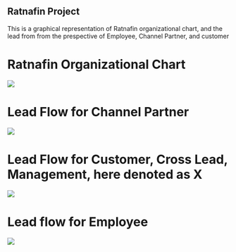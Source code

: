 ## Ratnafin Project

This is a graphical representation of Ratnafin organizational chart, and the lead from from the prespective of Employee, Channel Partner, and customer

# Ratnafin Organizational Chart

[![](https://mermaid.ink/img/eyJjb2RlIjoiZ3JhcGggVERcbiAgICBBW01hbmFnZW1lbnRdIC0tPnxDb2xsZWN0aW9uIG9mIExvY2F0aW9ucyBtYWtlc3xCXG4gICAgQltCcmFuY2hlc10gLS0-fGhhcyBtYW55fENcbiAgICBDW1ZlcnRpY2FsIEhlYWRzXSAgXG4gICAgQyAtLT58aGFzIG1hbnl8IEUoQkRNKSBcbiAgICBDIC0tPnxoYXMgbWFueXwgRihDcmVkaXQgSGVhZClcbiAgICBFIC0tPnxoYXMgbWFueXwgRyhCREUpXG4gICAgRiAtLT58aGFzIG1hbnl8IEgoQ3JlZGl0IEFzc29jaWF0ZSlcbiAgICAiLCJtZXJtYWlkIjp7InRoZW1lIjoiZGVmYXVsdCJ9LCJ1cGRhdGVFZGl0b3IiOmZhbHNlfQ)](https://mermaid-js.github.io/mermaid-live-editor/#/edit/eyJjb2RlIjoiZ3JhcGggVERcbiAgICBBW01hbmFnZW1lbnRdIC0tPnxDb2xsZWN0aW9uIG9mIExvY2F0aW9ucyBtYWtlc3xCXG4gICAgQltCcmFuY2hlc10gLS0-fGhhcyBtYW55fENcbiAgICBDW1ZlcnRpY2FsIEhlYWRzXSAgXG4gICAgQyAtLT58aGFzIG1hbnl8IEUoQkRNKSBcbiAgICBDIC0tPnxoYXMgbWFueXwgRihDcmVkaXQgSGVhZClcbiAgICBFIC0tPnxoYXMgbWFueXwgRyhCREUpXG4gICAgRiAtLT58aGFzIG1hbnl8IEgoQ3JlZGl0IEFzc29jaWF0ZSlcbiAgICAiLCJtZXJtYWlkIjp7InRoZW1lIjoiZGVmYXVsdCJ9LCJ1cGRhdGVFZGl0b3IiOmZhbHNlfQ)

# Lead Flow for Channel Partner

[![](https://mermaid.ink/img/eyJjb2RlIjoic2VxdWVuY2VEaWFncmFtXG5QYXJ0aWNpcGFudCBQYXJ0bmVyIFxuUGFydGljaXBhbnQgQkRFIFxuUGFydGljaXBhbnQgQkRNXG5QYXJ0aWNpcGFudCBWSCBcblBhcnRpY2lwYW50IENyZWRpdEhlYWRcblBhcnRpY2lwYW50IENyZWRpdEFzc29pY2F0ZVxuXG5QYXJ0bmVyIC0-PiBCREUgOiBMZWFkIG9mIHBhcnRuZXIgdW5kZXIgQkRFXG5CREUgLS0-PiBCRE0gOiBBdXRvIGFzc2lnbmVkIFxuQkRNIC0tPj4gVkggOiBBdXRvIGFzc2lnbmVkXG5WSCAtLT4-IENyZWRpdEhlYWQ6IEFzc2lnbnMgdG8gY3JlZGl0IGhlYWQgXG5DcmVkaXRIZWFkIC0tPj4gQ3JlZGl0QXNzb2ljYXRlIDogYXNzaWdubWVudCBPcHRpb25hbFxuXG5QYXJ0bmVyIC0-PiBCRE0gOiBMZWFkIG9mIHBhcnRuZXIgdW5kZXIgQkRNXG5CRE0gLS0-PiBCREUgOiBhc3NpZ25tZW50IE9wdGlvbmFsXG5CRE0gLS0-PiBWSCA6IEF1dG8gYXNzaWduZWRcblZIIC0tPj4gQ3JlZGl0SGVhZDogQXNzaWducyB0byBjcmVkaXQgaGVhZCBcbkNyZWRpdEhlYWQgLS0-PiBDcmVkaXRBc3NvaWNhdGUgOiBhc3NpZ25tZW50IE9wdGlvbmFsXG5cblBhcnRuZXIgLT4-IFZIIDogTGVhZCBvZiBwYXJ0bmVyIHVuZGVyIFJhYXRuYWZpblxuVkggLS0-PiBCRE0gOiBhc3NpZ25zXG5CRE0gLS0-PiBCREUgOiBjYW4gYXNzaWduXG5WSCAtLT4-IENyZWRpdEhlYWQ6IEFzc2lnbnMgdG8gY3JlZGl0IGhlYWQgXG5DcmVkaXRIZWFkIC0tPj4gQ3JlZGl0QXNzb2ljYXRlIDogYXNzaWdubWVudCBPcHRpb25hbFxuXG5cbiIsIm1lcm1haWQiOnsidGhlbWUiOiJkZWZhdWx0In0sInVwZGF0ZUVkaXRvciI6ZmFsc2V9)](https://mermaid-js.github.io/mermaid-live-editor/#/edit/eyJjb2RlIjoic2VxdWVuY2VEaWFncmFtXG5QYXJ0aWNpcGFudCBQYXJ0bmVyIFxuUGFydGljaXBhbnQgQkRFIFxuUGFydGljaXBhbnQgQkRNXG5QYXJ0aWNpcGFudCBWSCBcblBhcnRpY2lwYW50IENyZWRpdEhlYWRcblBhcnRpY2lwYW50IENyZWRpdEFzc29pY2F0ZVxuXG5QYXJ0bmVyIC0-PiBCREUgOiBMZWFkIG9mIHBhcnRuZXIgdW5kZXIgQkRFXG5CREUgLS0-PiBCRE0gOiBBdXRvIGFzc2lnbmVkIFxuQkRNIC0tPj4gVkggOiBBdXRvIGFzc2lnbmVkXG5WSCAtLT4-IENyZWRpdEhlYWQ6IEFzc2lnbnMgdG8gY3JlZGl0IGhlYWQgXG5DcmVkaXRIZWFkIC0tPj4gQ3JlZGl0QXNzb2ljYXRlIDogYXNzaWdubWVudCBPcHRpb25hbFxuXG5QYXJ0bmVyIC0-PiBCRE0gOiBMZWFkIG9mIHBhcnRuZXIgdW5kZXIgQkRNXG5CRE0gLS0-PiBCREUgOiBhc3NpZ25tZW50IE9wdGlvbmFsXG5CRE0gLS0-PiBWSCA6IEF1dG8gYXNzaWduZWRcblZIIC0tPj4gQ3JlZGl0SGVhZDogQXNzaWducyB0byBjcmVkaXQgaGVhZCBcbkNyZWRpdEhlYWQgLS0-PiBDcmVkaXRBc3NvaWNhdGUgOiBhc3NpZ25tZW50IE9wdGlvbmFsXG5cblBhcnRuZXIgLT4-IFZIIDogTGVhZCBvZiBwYXJ0bmVyIHVuZGVyIFJhYXRuYWZpblxuVkggLS0-PiBCRE0gOiBhc3NpZ25zXG5CRE0gLS0-PiBCREUgOiBjYW4gYXNzaWduXG5WSCAtLT4-IENyZWRpdEhlYWQ6IEFzc2lnbnMgdG8gY3JlZGl0IGhlYWQgXG5DcmVkaXRIZWFkIC0tPj4gQ3JlZGl0QXNzb2ljYXRlIDogYXNzaWdubWVudCBPcHRpb25hbFxuXG5cbiIsIm1lcm1haWQiOnsidGhlbWUiOiJkZWZhdWx0In0sInVwZGF0ZUVkaXRvciI6ZmFsc2V9)

# Lead Flow for Customer, Cross Lead, Management, here denoted as X

[![](https://mermaid.ink/img/eyJjb2RlIjoic2VxdWVuY2VEaWFncmFtXG5QYXJ0aWNpcGFudCBYXG5QYXJ0aWNpcGFudCBCREVcblBhcnRpY2lwYW50IEJETVxuUGFydGljaXBhbnQgVkhcblBhcnRpY2lwYW50IENyZWRpdEhlYWRcblBhcnRpY2lwYW50IENyZWRpdEFzc29pY2F0ZVxuXG5YIC0-PiBWSCA6IExlYWQgb2YgcmVhY2hlcyB0byBSYWF0bmFmaW5cblZIIC0tPj4gQkRNIDogYXNzaWduc1xuQkRNIC0tPj4gQkRFIDogY2FuIGFzc2lnblxuVkggLS0-PiBDcmVkaXRIZWFkOiBBc3NpZ25zIHRvIGNyZWRpdCBoZWFkXG5DcmVkaXRIZWFkIC0tPj4gQ3JlZGl0QXNzb2ljYXRlIDogYXNzaWdubWVudCBPcHRpb25hbCIsIm1lcm1haWQiOnsidGhlbWUiOiJkZWZhdWx0In0sInVwZGF0ZUVkaXRvciI6ZmFsc2V9)](https://mermaid-js.github.io/mermaid-live-editor/#/edit/eyJjb2RlIjoic2VxdWVuY2VEaWFncmFtXG5QYXJ0aWNpcGFudCBYXG5QYXJ0aWNpcGFudCBCREVcblBhcnRpY2lwYW50IEJETVxuUGFydGljaXBhbnQgVkhcblBhcnRpY2lwYW50IENyZWRpdEhlYWRcblBhcnRpY2lwYW50IENyZWRpdEFzc29pY2F0ZVxuXG5YIC0-PiBWSCA6IExlYWQgb2YgcmVhY2hlcyB0byBSYWF0bmFmaW5cblZIIC0tPj4gQkRNIDogYXNzaWduc1xuQkRNIC0tPj4gQkRFIDogY2FuIGFzc2lnblxuVkggLS0-PiBDcmVkaXRIZWFkOiBBc3NpZ25zIHRvIGNyZWRpdCBoZWFkXG5DcmVkaXRIZWFkIC0tPj4gQ3JlZGl0QXNzb2ljYXRlIDogYXNzaWdubWVudCBPcHRpb25hbCIsIm1lcm1haWQiOnsidGhlbWUiOiJkZWZhdWx0In0sInVwZGF0ZUVkaXRvciI6ZmFsc2V9)

# Lead flow for Employee

[![](https://mermaid.ink/img/eyJjb2RlIjoic2VxdWVuY2VEaWFncmFtXG5QYXJ0aWNpcGFudCBFbXBsb3llZVxuUGFydGljaXBhbnQgQkRFXG5QYXJ0aWNpcGFudCBCRE1cblBhcnRpY2lwYW50IFZIXG5QYXJ0aWNpcGFudCBDcmVkaXRIZWFkXG5QYXJ0aWNpcGFudCBDcmVkaXRBc3NvaWNhdGVcblxuRW1wbG95ZWUgLT4-IEJERSA6IElmIEVtcGxveWVlIGlzIEJERVxuQkRFIC0tPj4gQkRNIDogQXV0byBhc3NpZ25lZFxuQkRNIC0tPj4gVkggOiBBdXRvIGFzc2lnbmVkXG5WSCAtLT4-IENyZWRpdEhlYWQ6IEFzc2lnbnMgdG8gY3JlZGl0IGhlYWRcbkNyZWRpdEhlYWQgLS0-PiBDcmVkaXRBc3NvaWNhdGUgOiBhc3NpZ25tZW50IE9wdGlvbmFsXG5cbkVtcGxveWVlIC0-PiBCRE0gOiBJZiBFbXBseWVlIGlzIEJETVxuQkRNIC0tPj4gQkRFIDogYXNzaWdubWVudCBPcHRpb25hbFxuQkRNIC0tPj4gVkggOiBBdXRvIGFzc2lnbmVkXG5WSCAtLT4-IENyZWRpdEhlYWQ6IEFzc2lnbnMgdG8gY3JlZGl0IGhlYWRcbkNyZWRpdEhlYWQgLS0-PiBDcmVkaXRBc3NvaWNhdGUgOiBhc3NpZ25tZW50IE9wdGlvbmFsXG5cbkVtcGxveWVlIC0-PiBWSCA6IElmIEVtcGxveWVlIGlzIFZIIG9yIGNyb3NzXG5WSCAtLT4-IEJETSA6IGFzc2lnbnNcbkJETSAtLT4-IEJERSA6IGNhbiBhc3NpZ25cblZIIC0tPj4gQ3JlZGl0SGVhZDogQXNzaWducyB0byBjcmVkaXQgaGVhZFxuQ3JlZGl0SGVhZCAtLT4-IENyZWRpdEFzc29pY2F0ZSA6IGFzc2lnbm1lbnQgT3B0aW9uYWwiLCJtZXJtYWlkIjp7InRoZW1lIjoiZGVmYXVsdCJ9LCJ1cGRhdGVFZGl0b3IiOmZhbHNlfQ)](https://mermaid-js.github.io/mermaid-live-editor/#/edit/eyJjb2RlIjoic2VxdWVuY2VEaWFncmFtXG5QYXJ0aWNpcGFudCBFbXBsb3llZVxuUGFydGljaXBhbnQgQkRFXG5QYXJ0aWNpcGFudCBCRE1cblBhcnRpY2lwYW50IFZIXG5QYXJ0aWNpcGFudCBDcmVkaXRIZWFkXG5QYXJ0aWNpcGFudCBDcmVkaXRBc3NvaWNhdGVcblxuRW1wbG95ZWUgLT4-IEJERSA6IElmIEVtcGxveWVlIGlzIEJERVxuQkRFIC0tPj4gQkRNIDogQXV0byBhc3NpZ25lZFxuQkRNIC0tPj4gVkggOiBBdXRvIGFzc2lnbmVkXG5WSCAtLT4-IENyZWRpdEhlYWQ6IEFzc2lnbnMgdG8gY3JlZGl0IGhlYWRcbkNyZWRpdEhlYWQgLS0-PiBDcmVkaXRBc3NvaWNhdGUgOiBhc3NpZ25tZW50IE9wdGlvbmFsXG5cbkVtcGxveWVlIC0-PiBCRE0gOiBJZiBFbXBseWVlIGlzIEJETVxuQkRNIC0tPj4gQkRFIDogYXNzaWdubWVudCBPcHRpb25hbFxuQkRNIC0tPj4gVkggOiBBdXRvIGFzc2lnbmVkXG5WSCAtLT4-IENyZWRpdEhlYWQ6IEFzc2lnbnMgdG8gY3JlZGl0IGhlYWRcbkNyZWRpdEhlYWQgLS0-PiBDcmVkaXRBc3NvaWNhdGUgOiBhc3NpZ25tZW50IE9wdGlvbmFsXG5cbkVtcGxveWVlIC0-PiBWSCA6IElmIEVtcGxveWVlIGlzIFZIIG9yIGNyb3NzXG5WSCAtLT4-IEJETSA6IGFzc2lnbnNcbkJETSAtLT4-IEJERSA6IGNhbiBhc3NpZ25cblZIIC0tPj4gQ3JlZGl0SGVhZDogQXNzaWducyB0byBjcmVkaXQgaGVhZFxuQ3JlZGl0SGVhZCAtLT4-IENyZWRpdEFzc29pY2F0ZSA6IGFzc2lnbm1lbnQgT3B0aW9uYWwiLCJtZXJtYWlkIjp7InRoZW1lIjoiZGVmYXVsdCJ9LCJ1cGRhdGVFZGl0b3IiOmZhbHNlfQ)
